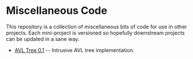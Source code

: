 Miscellaneous Code
==================

This repository is a collection of miscellaneous bits of code for use in other
projects. Each mini-project is versioned so hopefully downstream projects can
be updated in a sane way.

 * [AVL Tree 0.1](avl/README.md) -- Intrusive AVL tree implementation.
